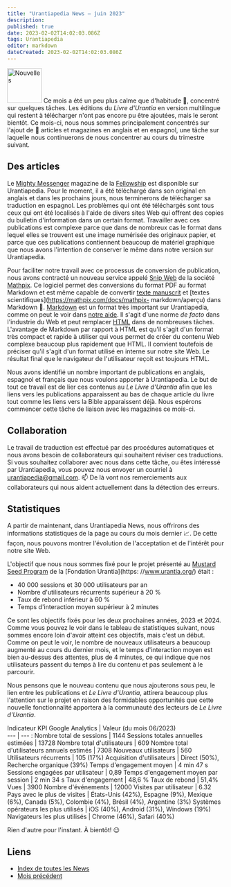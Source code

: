 ```yaml
---
title: "Urantiapedia News — juin 2023"
description: 
published: true
date: 2023-02-02T14:02:03.086Z
tags: Urantiapedia
editor: markdown
dateCreated: 2023-02-02T14:02:03.086Z
---
```


<img src="/_assets/svg/icon-news.svg" alt="Nouvelles" style="width: 80px;"> Ce mois a été un peu plus calme que d'habitude :sunrise:, concentré sur quelques tâches. Les éditions du _Livre d'Urantia_ en version multilingue qui restent à télécharger n'ont pas encore pu être ajoutées, mais le seront bientôt. Ce mois-ci, nous nous sommes principalement concentrés sur l'ajout de :page_with_curl: articles et magazines en anglais et en espagnol, une tâche sur laquelle nous continuerons de nous concentrer au cours du trimestre suivant. 

## Des articles

Le [Mighty Messenger](/en/index/articles_mighty_messenger) magazine de la [Fellowship](https://urantiabook.org/) est disponible sur Urantiapedia. Pour le moment, il a été téléchargé dans son original en anglais et dans les prochains jours, nous terminerons de télécharger sa traduction en espagnol. Les problèmes qui ont été téléchargés sont tous ceux qui ont été localisés à l'aide de divers sites Web qui offrent des copies du bulletin d'information dans un certain format. Travailler avec ces publications est complexe parce que dans de nombreux cas le format dans lequel elles se trouvent est une image numérisée des originaux papier, et parce que ces publications contiennent beaucoup de matériel graphique que nous avons l'intention de conserver le même dans notre version sur Urantiapedia.

Pour faciliter notre travail avec ce processus de conversion de publication, nous avons contracté un nouveau service appelé [Snip Web](https://snip.mathpix.com/) de la société [Mathpix](https://mathpix.com/). Ce logiciel permet des conversions du format PDF au format Markdown et est même capable de convertir [texte manuscrit](https://mathpix.com/handwriting-recognition) et [textes scientifiques](https://mathpix.com/docs/mathpix- markdown/aperçu) dans Markdown :muscle:. [Markdown](https://commonmark.org/) est un format très important sur Urantiapedia, comme on peut le voir dans [notre aide](/fr/help/web_markdown_editor). Il s'agit d'une norme _de facto_ dans l'industrie du Web et peut remplacer [HTML](https://es.wikipedia.org/wiki/HTML) dans de nombreuses tâches. L'avantage de Markdown par rapport à HTML est qu'il s'agit d'un format très compact et rapide à utiliser qui vous permet de créer du contenu Web complexe beaucoup plus rapidement que HTML. Il convient toutefois de préciser qu'il s'agit d'un format utilisé en interne sur notre site Web. Le résultat final que le navigateur de l'utilisateur reçoit est toujours HTML.

Nous avons identifié un nombre important de publications en anglais, espagnol et français que nous voulons apporter à Urantiapedia. Le but de tout ce travail est de lier ces contenus au _Le Livre d'Urantia_ afin que les liens vers les publications apparaissent au bas de chaque article du livre tout comme les liens vers la Bible apparaissent déjà. Nous espérons commencer cette tâche de liaison avec les magazines ce mois-ci. 

## Collaboration 

Le travail de traduction est effectué par des procédures automatiques et nous avons besoin de collaborateurs qui souhaitent réviser ces traductions. Si vous souhaitez collaborer avec nous dans cette tâche, ou êtes intéressé par Urantiapedia, vous pouvez nous envoyer un courriel à urantiapedia@gmail.com. :mailbox: De là vont nos remerciements aux collaborateurs qui nous aident actuellement dans la détection des erreurs.

## Statistiques 

A partir de maintenant, dans Urantiapedia News, nous offrirons des informations statistiques de la page au cours du mois dernier :chart_with_upwards_trend:. De cette façon, nous pouvons montrer l'évolution de l'acceptation et de l'intérêt pour notre site Web. 

L'objectif que nous nous sommes fixé pour le projet présenté au [Mustard Seed Program](https://www.urantia.org/news/2023-03/mustard-seed-grants-program) de la [Fondation Urantia](https: //www.urantia.org/) était : 
- 40 000 sessions et 30 000 utilisateurs par an 
- Nombre d'utilisateurs récurrents supérieur à 20 % 
- Taux de rebond inférieur à 60 % 
- Temps d'interaction moyen supérieur à 2 minutes

Ce sont les objectifs fixés pour les deux prochaines années, 2023 et 2024. Comme vous pouvez le voir dans le tableau de statistiques suivant, nous sommes encore loin d'avoir atteint ces objectifs, mais c'est un début. Comme on peut le voir, le nombre de nouveaux utilisateurs a beaucoup augmenté au cours du dernier mois, et le temps d'interaction moyen est bien au-dessus des attentes, plus de 4 minutes, ce qui indique que nos utilisateurs passent du temps à lire du contenu et pas seulement à le parcourir. 

Nous pensons que le nouveau contenu que nous ajouterons sous peu, le lien entre les publications et _Le Livre d'Urantia_, attirera beaucoup plus l'attention sur le projet en raison des formidables opportunités que cette nouvelle fonctionnalité apportera à la communauté des lecteurs de _Le Livre d'Urantia_. 

Indicateur KPI Google Analytics | Valeur (du mois 06/2023)  
--- | --- :
Nombre total de sessions | 1144 
Sessions totales annuelles estimées | 13728 
Nombre total d'utilisateurs | 609 
Nombre total d'utilisateurs annuels estimés | 7308 
Nouveaux utilisateurs | 560 
Utilisateurs récurrents | 105 (17%) 
Acquisition d'utilisateurs | Direct (50%), Recherche organique (39%) 
Temps d'engagement moyen | 4 min 47 s 
Sessions engagées par utilisateur | 0,89 
Temps d'engagement moyen par session | 2 min 34 s 
Taux d'engagement | 48,6 % 
Taux de rebond | 51,4% 
Vues | 3900 
Nombre d'événements | 12000 
Visites par utilisateur | 6.32 
Pays avec le plus de visites | États-Unis (42%), Espagne (9%), Mexique (6%), Canada (5%), Colombie (4%), Brésil (4%), Argentine (3%)
Systèmes opérateurs les plus utilisés | iOS (40%), Android (31%), Windows (19%) 
Navigateurs les plus utilisés | Chrome (46%), Safari (40%) 

Rien d'autre pour l'instant. À bientôt! :wink:
 
## Liens

- [Index de toutes les News](/fr/news) 
- [Mois précédent](/fr/news/2023/05)
